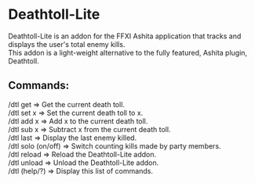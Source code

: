 # Deathtoll-Lite
Deathtoll-Lite is an addon for the FFXI Ashita application that tracks and displays the user's total enemy kills. <br />
This addon is a light-weight alternative to the fully featured, Ashita plugin, Deathtoll.
## Commands:
/dtl get => Get the current death toll. <br />
/dtl set x => Set the current death toll to x. <br />
/dtl add x => Add x to the current death toll. <br />
/dtl sub x => Subtract x from the current death toll. <br />
/dtl last => Display the last enemy killed. <br />
/dtl solo (on/off) => Switch counting kills made by party members. <br />
/dtl reload => Reload the Deathtoll-Lite addon. <br />
/dtl unload => Unload the Deathtoll-Lite addon. <br />
/dtl (help/?) => Display this list of commands. <br />

